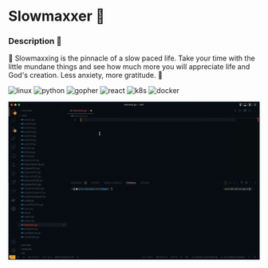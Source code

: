 # Slowmaxxer 👻

### Description 📜

🐢 Slowmaxxing is the pinnacle of a slow paced life.
Take your time with the little mundane things and see how much more you will appreciate life and God's creation. Less anxiety, more gratitude. 🌴

![linux](https://github.com/buildkite/emojis/blob/main/img-buildkite-64/linux.png) ![python](https://github.com/buildkite/emojis/blob/main/img-buildkite-64/python.png) ![gopher](https://github.com/buildkite/emojis/blob/main/img-buildkite-64/golang.png) ![react](https://github.com/buildkite/emojis/blob/main/img-buildkite-64/react.png) ![k8s](https://user-images.githubusercontent.com/33865204/209663865-ff7c8695-478b-4c49-a056-df19b17664fd.png) ![docker](https://github.com/buildkite/emojis/blob/main/img-buildkite-64/docker.png) 

![Welcome to my github repo](https://github.com/kislow/kislow/blob/main/codeHello.gif)

<!--
**kislow/kislow** is a ✨ _special_ ✨ repository because its `README.md` (this file) appears on your GitHub profile.

Here are some ideas to get you started:

- 🔭 I’m currently working on ...
- 🌱 I’m currently learning ...
- 👯 I’m looking to collaborate on ...
- 🤔 I’m looking for help with ...
- 💬 Ask me about ...
- 📫 How to reach me: ...
- 😄 Pronouns: ...
- ⚡ Fun fact: ...
-->
